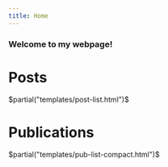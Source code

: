 ```yaml
---
title: Home
---
```


### Welcome to my webpage!

# Posts

$partial("templates/post-list.html")$

# Publications

$partial("templates/pub-list-compact.html")$
